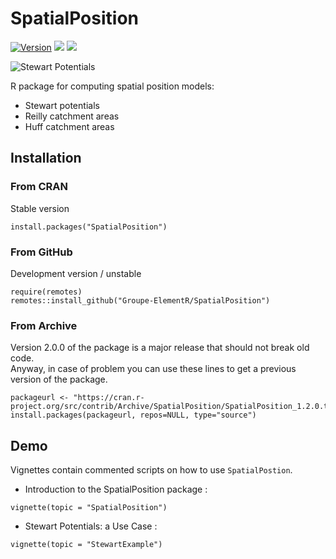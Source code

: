 # SpatialPosition

[![Version](http://www.r-pkg.org/badges/version/SpatialPosition)](https://CRAN.R-project.org/package=SpatialPosition)
![](http://cranlogs.r-pkg.org/badges/SpatialPosition?color=brightgreen)
[![](https://travis-ci.org/Groupe-ElementR/SpatialPosition.svg?branch=master)](https://travis-ci.org/Groupe-ElementR/SpatialPosition)

![Stewart Potentials ](http://rgeomatic.hypotheses.org/files/2015/12/potentials.png)

R package for computing spatial position models:  

* Stewart potentials
* Reilly catchment areas
* Huff catchment areas



## Installation
### From CRAN
Stable version
```{r}
install.packages("SpatialPosition")
```

### From GitHub
Development version / unstable
```{r}
require(remotes)
remotes::install_github("Groupe-ElementR/SpatialPosition")
```

### From Archive
Version 2.0.0 of the package is a major release that should not break old code.  
Anyway, in case of problem you can use these lines to get a previous version of the package. 
```{r}
packageurl <- "https://cran.r-project.org/src/contrib/Archive/SpatialPosition/SpatialPosition_1.2.0.tar.gz"
install.packages(packageurl, repos=NULL, type="source")
```

## Demo
Vignettes contain commented scripts on how to use `SpatialPostion`.

* Introduction to the SpatialPosition package :
```{r}
vignette(topic = "SpatialPosition")
```

* Stewart Potentials: a Use Case :
```{r}
vignette(topic = "StewartExample")
```
